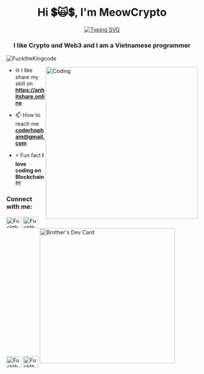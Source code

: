 <h1 align="center">Hi 💲🙀💲, I'm MeowCrypto</h1>
<p  align="center">
<a href="https://git.io/typing-svg"><img src="https://readme-typing-svg.demolab.com?font=Fira+Code&pause=1000&vCenter=true&random=false&width=450&lines=I+am+a+Software+Engineer+in+Web3+%F0%9F%90%88%E2%80%8D%E2%AC%9B" alt="Typing SVG" /></a>
</p>

<h3 align="center"> I like Crypto and Web3 and I am a Vietnamese programmer</h3>

<p align="left"><img src="https://komarev.com/ghpvc/?username=FucktheKingcode&label=Profile%20views&color=0e75b6&style=flat" alt="FucktheKingcode" /> </p>

<img align="right" alt="Coding" width="400" src="https://media3.giphy.com/media/v1.Y2lkPTc5MGI3NjExMTM3eTB5bzZia25sNzdoemt1MnJ2Y295NmFpeXV0ejZoZGptNDJpdyZlcD12MV9pbnRlcm5hbF9naWZfYnlfaWQmY3Q9Zw/GkD4U3VfiIbzcBhQNu/giphy.gif">

- 🌐 I like share my skill on **https://anhitshare.online**

- 📫 How to reach me **coderhopham@gmail.com**

- ⚡ Fun fact **I love coding on Blockchain !!!**


<h3 align="left">Connect with me:</h3>
<p align="left">
<a href="https://www.linkedin.com/in/anhitshare/" target="blank"><img align="center" src="https://raw.githubusercontent.com/rahuldkjain/github-profile-readme-generator/master/src/images/icons/Social/linked-in-alt.svg" alt="FucktheKingcode" height="30" width="40" /></a>
<a href="https://twitter.com/anhphamrs" target="blank"><img align="center" src="https://raw.githubusercontent.com/rahuldkjain/github-profile-readme-generator/master/src/images/icons/Social/twitter.svg" alt="FucktheKingcode" height="30" width="40" /></a>
<a href="https://stackoverflow.com/users/22736688/meowcrypto" target="blank"><img align="center" src="https://raw.githubusercontent.com/rahuldkjain/github-profile-readme-generator/master/src/images/icons/Social/stack-overflow.svg" alt="FucktheKingcode" height="30" width="40" /></a>
<a href="https://www.facebook.com/profile.php?id=100009106992964" target="blank"><img align="center" src="https://raw.githubusercontent.com/rahuldkjain/github-profile-readme-generator/master/src/images/icons/Social/facebook.svg" alt="FucktheKingcode" height="30" width="40" /></a>
<a href="https://app.daily.dev/fucthekingcode"><img src="https://api.daily.dev/devcards/v2/9wy9VPkM0oMppZpKLGhMm.png?r=5t3&type=default" width="356" alt="Brother's Dev Card"/></a>
